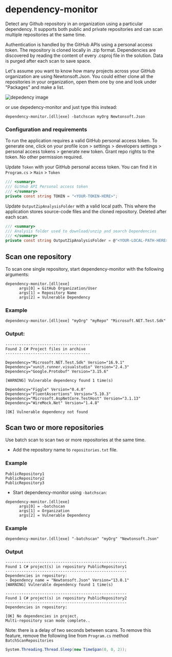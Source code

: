 # dependency-monitor
Detect any Github repository in an organization using a particular dependency. It supports both public and private repositories and can scan multiple repositories at the same time.

Authentication is handled by the GitHub APIs using a personal access token. The repository is cloned locally in .zip format. Dependencies are discovered by reading the content of every .csproj file in the solution.
Data is purged after each scan to save space.

Let's assume you want to know how many projects across your GitHub organization are using Newtonsoft.Json.
You could either clone all the repositories in your organization, open them one by one and look under "Packages" and make a list.

![depedency image](https://i.ibb.co/rHVRkjL/dependency.png)

or use  depedency-monitor and just type this instead:
```
dependency-monitor.[dll|exe] -batchscan myOrg Newtonsoft.Json
```
### Configuration and requirements
To run the application requires a valid GitHub personal access token. To generate one, click on your profile icon > settings > developers settings > personal access tokens > generate new token.
Grant repo rights to the token. No other permission required.

Update `Token` with your GitHub personal access token. You can find it in `Program.cs` > `Main` > `Token`

```csharp
/// <summary>
/// GitHub API Personal access token
/// </summary>
private const string TOKEN = "<YOUR-TOKEN-HERE>";
```
Update `OutputZipAnalysisFolder`
with a valid local path. This where the application stores source-code files and the cloned repository. Deleted after each scan.
```csharp
/// <summary>
/// Analysis folder used to download/unzip and search Dependencies
/// </summary>
private const string OutputZipAnalysisFolder = @"<YOUR-LOCAL-PATH-HERE>";
```

## Scan one repository
To scan one single repository, start dependency-monitor with the following arguments:

```
dependency-monitor.[dll|exe] 
      args[0] = GitHub Organization/User
      args[1] = Repository Name
      args[2] = Vulnerable Dependency
```
### Example
```
dependency-monitor.[dll|exe] "myOrg" "myRepo" "Microsoft.NET.Test.Sdk" 
```
### Output:
```
-------------------------------------
Found 2 C# Project files in archive
-------------------------------------

Dependency="Microsoft.NET.Test.Sdk" Version="16.9.1" 
Dependency="xunit.runner.visualstudio" Version="2.4.3" 
Dependency="Google.Protobuf" Version="3.15.6" 
    
[WARNING] Vulnerable dependency found 1 time(s)

Dependency="Figgle" Version="0.4.0" 
Dependency="FluentAssertions" Version="5.10.3" 
Dependency="Microsoft.AspNetCore.TestHost" Version="3.1.13" 
Dependency="WireMock.Net" Version="1.4.8" 
    
[OK] Vulnerable dependency not found
```
## Scan two or more repositories
Use batch scan to scan two or more repositories at the same time.
- Add the repository name to `repositories.txt` file. 

### Example
```
PublicRepository1
PublicRepository2
PublicRepository3
```

- Start dependency-monitor using `-batchscan`:

```
dependency-monitor.[dll|exe] 
      args[0] = -batchscan
      args[1] = Organization
      args[2] = Vulnerable Dependency
```
### Example
```
dependency-monitor.[dll|exe] "-batchscan" "myOrg" "Newtonsoft.Json"
```
### Output
```
-----------------------------------------------------
Found 1 C# project(s) in repository PublicRepository1
-----------------------------------------------------
Dependencies in repository:
- Dependency name = "Newtonsoft.Json" Version="13.0.1"
[WARNING] Vulnerable dependency found 1 time(s)

-----------------------------------------------------
Found 1 C# project(s) in repository PublicRepository2
-----------------------------------------------------
Dependencies in repository:

[OK] No dependencies in project.
Multi-repository scan mode complete..
```
Note: there is a delay of two seconds between scans. To remove this feature, remove the following line from `Program.cs` method `BatchScanRepositories`
```csharp
System.Threading.Thread.Sleep(new TimeSpan(0, 0, 2));
```